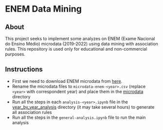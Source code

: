# ENEM Data Mining

## About

This project seeks to implement some analyzes on ENEM (Exame Nacional do Ensino Médio) microdata (2019-2022) using data mining with association rules. This repository is used only for educational and non-commercial purposes.

## Instructions

- First we need to download ENEM microdata from [here](https://www.gov.br/inep/pt-br/acesso-a-informacao/dados-abertos/microdados/enem).
- Rename the microdata files to `microdata-enem-<year>.csv` (replace `<year>` with correspondent year) and place them in the [microdata](/microdata/) directory 
- Run all the steps in each `analysis-<year>.ipynb` file in the [year_by_year_analysis](/year-by-year-analysis/) directory (it may take several hours) to generate all association rules
- Run all the steps in the `general-analysis.ipynb` file to run the main analysis

